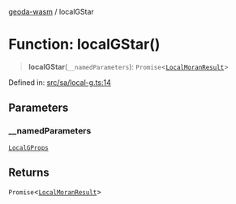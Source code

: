 [geoda-wasm](../globals.md) / localGStar

# Function: localGStar()

> **localGStar**(`__namedParameters`): `Promise`\<[`LocalMoranResult`](../type-aliases/LocalMoranResult.md)\>

Defined in: [src/sa/local-g.ts:14](https://github.com/GeoDaCenter/geoda-lib/blob/92ce80b2e81e5a6276ad0890a9a8fe638734b201/src/js/src/sa/local-g.ts#L14)

## Parameters

### \_\_namedParameters

[`LocalGProps`](../type-aliases/LocalGProps.md)

## Returns

`Promise`\<[`LocalMoranResult`](../type-aliases/LocalMoranResult.md)\>

